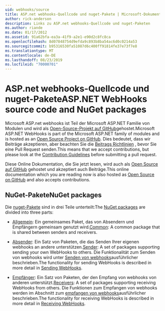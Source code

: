 ```yaml
---
uid: webhooks/source
title: ASP.net webhooks-Quellcode und nuget-Pakete | Microsoft-Dokumentation
author: rick-anderson
description: Links zu ASP.net webhooks-Quellcode und nuget-Paketen
ms.author: riande
ms.date: 01/17/2012
ms.assetid: 91a62bfa-ea3a-41f9-a2e1-e90d2c8fc8ca
ms.openlocfilehash: 8d07848754d9efda9c893b8ba54ac6d0c0214a53
ms.sourcegitcommit: b95316530fa51087d6c400ff91814fe37e73f7e8
ms.translationtype: MT
ms.contentlocale: de-DE
ms.lasthandoff: 08/23/2019
ms.locfileid: "70000701"
---
```

# <a name="aspnet-webhooks-source-code-and-nuget-packages"></a><span data-ttu-id="1baf5-103">ASP.net webhooks-Quellcode und nuget-Pakete</span><span class="sxs-lookup"><span data-stu-id="1baf5-103">ASP.NET WebHooks source code and NuGet packages</span></span>

<span data-ttu-id="1baf5-104">Microsoft ASP.net webhooks ist Teil der Microsoft ASP.NET Familie von Modulen und wird als [Open-Source-Projekt auf GitHub](https://github.com/aspnet/WebHooks)gehostet.</span><span class="sxs-lookup"><span data-stu-id="1baf5-104">Microsoft ASP.NET WebHooks is part of the Microsoft ASP.NET family of modules and is hosted as an [Open Source Project on GitHub](https://github.com/aspnet/WebHooks).</span></span> <span data-ttu-id="1baf5-105">Dies bedeutet, dass wir Beiträge akzeptieren, aber beachten Sie die [Beitrags Richtlinien](https://github.com/aspnet/Home/blob/master/CONTRIBUTING.md) , bevor Sie eine Pull Request senden.</span><span class="sxs-lookup"><span data-stu-id="1baf5-105">This means that we accept contributions, but please look at the [Contribution Guidelines](https://github.com/aspnet/Home/blob/master/CONTRIBUTING.md) before submitting a pull request.</span></span>

<span data-ttu-id="1baf5-106">Diese Online Dokumentation, die Sie jetzt lesen, wird auch als [Open Source auf GitHub](http://docs.asp.net/en/latest/contribute/style-guide.html#style-guide) gehostet und akzeptiert auch Beiträge.</span><span class="sxs-lookup"><span data-stu-id="1baf5-106">This online documentation which you are reading now is also hosted as [Open Source on GitHub](http://docs.asp.net/en/latest/contribute/style-guide.html#style-guide) and also accepts contributions.</span></span>

## <a name="nuget-packages"></a><span data-ttu-id="1baf5-107">NuGet-Pakete</span><span class="sxs-lookup"><span data-stu-id="1baf5-107">NuGet packages</span></span>

<span data-ttu-id="1baf5-108">Die [nuget-Pakete](https://nuget.org/packages?q=Microsoft.AspNet.WebHooks) sind in drei Teile unterteilt:</span><span class="sxs-lookup"><span data-stu-id="1baf5-108">The [NuGet packages](https://nuget.org/packages?q=Microsoft.AspNet.WebHooks) are divided into three parts:</span></span>

* <span data-ttu-id="1baf5-109">[Allgemein](https://www.nuget.org/packages?q=Microsoft.AspNet.WebHooks.Common): Ein gemeinsames Paket, das von Absendern und Empfängern gemeinsam genutzt wird.</span><span class="sxs-lookup"><span data-stu-id="1baf5-109">[Common](https://www.nuget.org/packages?q=Microsoft.AspNet.WebHooks.Common): A common package that is shared between senders and receivers.</span></span>

* <span data-ttu-id="1baf5-110">[Absender](https://www.nuget.org/packages?q=Microsoft.AspNet.WebHooks.Custom): Ein Satz von Paketen, die das Senden Ihrer eigenen webhooks an andere unterstützen.</span><span class="sxs-lookup"><span data-stu-id="1baf5-110">[Sender](https://www.nuget.org/packages?q=Microsoft.AspNet.WebHooks.Custom): A set of packages supporting sending your own WebHooks to others.</span></span> <span data-ttu-id="1baf5-111">Die Funktionalität zum Senden von webhooks wird unter [Senden von webhooks](sending/senders.md)ausführlicher beschrieben.</span><span class="sxs-lookup"><span data-stu-id="1baf5-111">The functionality for sending WebHooks is described in more detail in [Sending WebHooks](sending/senders.md).</span></span>

* <span data-ttu-id="1baf5-112">[Empfänger](https://www.nuget.org/packages?q=Microsoft.AspNet.WebHooks.Receivers): Ein Satz von Paketen, der den Empfang von webhooks von anderen unterstützt.</span><span class="sxs-lookup"><span data-stu-id="1baf5-112">[Receivers](https://www.nuget.org/packages?q=Microsoft.AspNet.WebHooks.Receivers): A set of packages supporting receiving WebHooks from others.</span></span> <span data-ttu-id="1baf5-113">Die Funktionen zum Empfangen von webhooks werden im Abschnitt zum [empfangen von webhooks](receiving/index.md)ausführlicher beschrieben.</span><span class="sxs-lookup"><span data-stu-id="1baf5-113">The functionality for receiving WebHooks is described in more detail in [Receiving WebHooks](receiving/index.md).</span></span>
